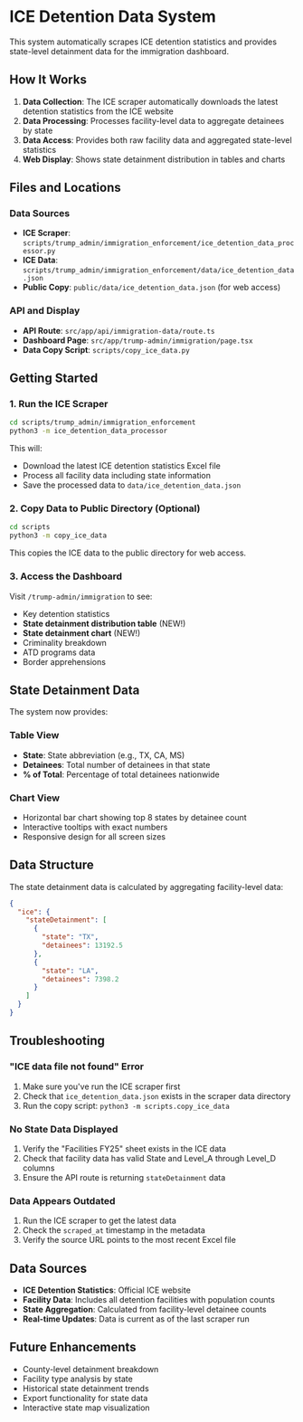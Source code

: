 # ICE Detention Data System

This system automatically scrapes ICE detention statistics and provides state-level detainment data for the immigration dashboard.

## How It Works

1. **Data Collection**: The ICE scraper automatically downloads the latest detention statistics from the ICE website
2. **Data Processing**: Processes facility-level data to aggregate detainees by state
3. **Data Access**: Provides both raw facility data and aggregated state-level statistics
4. **Web Display**: Shows state detainment distribution in tables and charts

## Files and Locations

### Data Sources
- **ICE Scraper**: `scripts/trump_admin/immigration_enforcement/ice_detention_data_processor.py`
- **ICE Data**: `scripts/trump_admin/immigration_enforcement/data/ice_detention_data.json`
- **Public Copy**: `public/data/ice_detention_data.json` (for web access)

### API and Display
- **API Route**: `src/app/api/immigration-data/route.ts`
- **Dashboard Page**: `src/app/trump-admin/immigration/page.tsx`
- **Data Copy Script**: `scripts/copy_ice_data.py`

## Getting Started

### 1. Run the ICE Scraper

```bash
cd scripts/trump_admin/immigration_enforcement
python3 -m ice_detention_data_processor
```

This will:
- Download the latest ICE detention statistics Excel file
- Process all facility data including state information
- Save the processed data to `data/ice_detention_data.json`

### 2. Copy Data to Public Directory (Optional)

```bash
cd scripts
python3 -m copy_ice_data
```

This copies the ICE data to the public directory for web access.

### 3. Access the Dashboard

Visit `/trump-admin/immigration` to see:
- Key detention statistics
- **State detainment distribution table** (NEW!)
- **State detainment chart** (NEW!)
- Criminality breakdown
- ATD programs data
- Border apprehensions

## State Detainment Data

The system now provides:

### Table View
- **State**: State abbreviation (e.g., TX, CA, MS)
- **Detainees**: Total number of detainees in that state
- **% of Total**: Percentage of total detainees nationwide

### Chart View
- Horizontal bar chart showing top 8 states by detainee count
- Interactive tooltips with exact numbers
- Responsive design for all screen sizes

## Data Structure

The state detainment data is calculated by aggregating facility-level data:

```json
{
  "ice": {
    "stateDetainment": [
      {
        "state": "TX",
        "detainees": 13192.5
      },
      {
        "state": "LA", 
        "detainees": 7398.2
      }
    ]
  }
}
```

## Troubleshooting

### "ICE data file not found" Error
1. Make sure you've run the ICE scraper first
2. Check that `ice_detention_data.json` exists in the scraper data directory
3. Run the copy script: `python3 -m scripts.copy_ice_data`

### No State Data Displayed
1. Verify the "Facilities FY25" sheet exists in the ICE data
2. Check that facility data has valid State and Level_A through Level_D columns
3. Ensure the API route is returning `stateDetainment` data

### Data Appears Outdated
1. Run the ICE scraper to get the latest data
2. Check the `scraped_at` timestamp in the metadata
3. Verify the source URL points to the most recent Excel file

## Data Sources

- **ICE Detention Statistics**: Official ICE website
- **Facility Data**: Includes all detention facilities with population counts
- **State Aggregation**: Calculated from facility-level detainee counts
- **Real-time Updates**: Data is current as of the last scraper run

## Future Enhancements

- County-level detainment breakdown
- Facility type analysis by state
- Historical state detainment trends
- Export functionality for state data
- Interactive state map visualization

